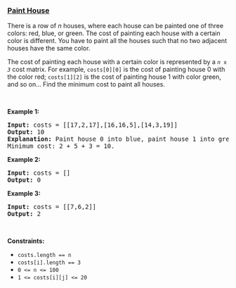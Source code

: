 ### [Paint House](https://leetcode.com/problems/paint-house)

<p>There is a row of <i>n</i> houses, where each house can be painted one of three colors: red, blue, or green. The cost of painting each house with a certain color is different. You have to paint all the houses such that no two adjacent houses have the same color.</p>

<p>The cost of painting each house with a certain color is represented by a <code><i>n</i> x <i>3</i></code> cost matrix. For example, <code>costs[0][0]</code> is the cost of painting house 0 with the color red; <code>costs[1][2]</code> is the cost of painting house 1 with color green, and so on... Find the minimum cost to paint all houses.</p>

<p>&nbsp;</p>
<p><strong>Example 1:</strong></p>

<pre>
<strong>Input:</strong> costs = [[17,2,17],[16,16,5],[14,3,19]]
<strong>Output:</strong> 10
<strong>Explanation: </strong>Paint house 0 into blue, paint house 1 into green, paint house 2 into blue.
Minimum cost: 2 + 5 + 3 = 10.
</pre>

<p><strong>Example 2:</strong></p>

<pre>
<strong>Input:</strong> costs = []
<strong>Output:</strong> 0
</pre>

<p><strong>Example 3:</strong></p>

<pre>
<strong>Input:</strong> costs = [[7,6,2]]
<strong>Output:</strong> 2
</pre>

<p>&nbsp;</p>
<p><strong>Constraints:</strong></p>

<ul>
	<li><code>costs.length == n</code></li>
	<li><code>costs[i].length == 3</code></li>
	<li><code>0 &lt;= n &lt;= 100</code></li>
	<li><code>1 &lt;= costs[i][j] &lt;= 20</code></li>
</ul>
